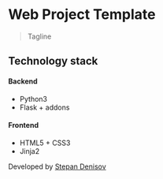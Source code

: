 # Web Project Template

> Tagline

## Technology stack

#### Backend
- Python3
- Flask + addons

#### Frontend
- HTML5 + CSS3
- Jinja2

Developed by [Stepan Denisov](https://vk.com/sd.denisoff 'VK profile')
